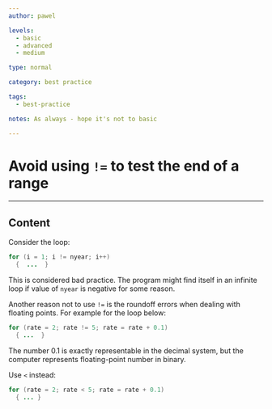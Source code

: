 ```yaml
---
author: pawel

levels:
  - basic
  - advanced
  - medium

type: normal

category: best practice

tags:
  - best-practice

notes: As always - hope it's not to basic

---
```

# Avoid using `!=` to test the end of a range

---
## Content

Consider the loop:

```java
for (i = 1; i != nyear; i++) 
  {  ...  }

```

This is considered bad practice. The program might find itself in an infinite loop if value of `nyear` is negative for some reason.

Another reason not to use `!=` is the roundoff errors when dealing with floating points. For example for the loop below:

```java
for (rate = 2; rate != 5; rate = rate + 0.1)
  { ...  }

```

The number 0.1 is exactly representable in the decimal system, but the computer represents floating-point number in binary. 

Use `<` instead:

```java
for (rate = 2; rate < 5; rate = rate + 0.1)
  { ... }

```